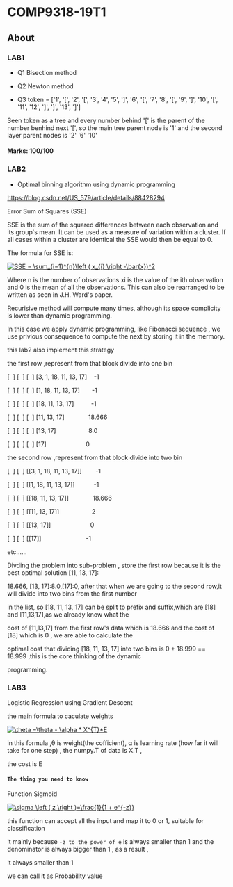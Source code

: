 # COMP9318-19T1
## About

### LAB1

* Q1 Bisection method

* Q2 Newton method

* Q3 token = ['1', '[', '2', '[', '3', '4', '5', ']', '6', '[', '7', '8', '[', '9', ']', '10', '[', '11', '12', ']', ']', '13', ']']

Seen token as a tree and every number behind '[' is the parent of the number benhind next '[', so the main tree parent node is '1' and the second layer parent nodes is '2' '6' '10'
 
#### Marks: 100/100

### LAB2
* Optimal binning algorithm using dynamic programming

https://blog.csdn.net/US_579/article/details/88428294

Error Sum of Squares (SSE)

SSE is the sum of the squared differences between each observation and its group's mean. It can be used as a measure of variation within a cluster. If all cases within a cluster are identical the SSE would then be equal to 0.

The formula for SSE is:

<a href="https://www.codecogs.com/eqnedit.php?latex=SSE&space;=&space;\sum_{i=1}^{n}\left&space;(&space;x_{i}&space;\right&space;-\bar{x})^2" target="_blank"><img src="https://latex.codecogs.com/gif.latex?SSE&space;=&space;\sum_{i=1}^{n}\left&space;(&space;x_{i}&space;\right&space;-\bar{x})^2" title="SSE = \sum_{i=1}^{n}\left ( x_{i} \right -\bar{x})^2" /></a>

Where n is the number of observations xi is the value of the ith observation and 0 is the mean of all the observations. This can also be rearranged to be written as seen in J.H. Ward's paper.

Recurisive method will compute many times, although its space complicity is lower than dynamic programming.

In this case we apply dynamic programming, like Fibonacci sequence , we use privious consequence to compute the next by storing it in the mermory.

this lab2 also implement this strategy 

the first row ,represent from that block divide into one bin

[  ] [  ] [  ] [3, 1, 18, 11, 13, 17]    -1

[  ] [  ] [  ] [1, 18, 11, 13, 17]       -1

[  ] [  ] [  ] [18, 11, 13, 17]          -1

[  ] [  ] [  ] [11, 13, 17]              18.666

[  ] [  ] [  ] [13, 17]                   8.0

[  ] [  ] [  ] [17]                       0

the second row ,represent from that block divide into two bin

[  ] [  ] [[3, 1, 18, 11, 13, 17]]        -1

[  ] [  ] [[1, 18, 11, 13, 17]]           -1

[  ] [  ] [[18, 11, 13, 17]]              18.666

[  ] [  ] [[11, 13, 17]]                   2

[  ] [  ] [[13, 17]]                       0

[  ] [  ] [[17]]                          -1

etc......

Divding the problem into sub-problem , store the first row because it is the best optimal solution [11, 13, 17]:             

18.666, [13, 17]:8.0,[17]:0, after that when we are going to the second row,it will divide into two bins from the first number 

in the list, so [18, 11, 13, 17] can be split to prefix and suffix,which are [18] and [11,13,17],as we already know what the 

cost of [11,13,17] from the first row's data which is 18.666 and the cost of [18] which is 0 , we are able to calculate the 

optimal cost that dividing [18, 11, 13, 17] into two bins is 0 + 18.999 == 18.999 ,this is the core thinking of the dynamic 

programming.


### LAB3

Logistic Regression using Gradient Descent

the main formula to caculate weights

<a href="https://www.codecogs.com/eqnedit.php?latex=\theta&space;=\theta&space;-&space;\alpha&space;*&space;X^{T}*E" target="_blank"><img src="https://latex.codecogs.com/gif.latex?\theta&space;=\theta&space;-&space;\alpha&space;*&space;X^{T}*E" title="\theta =\theta - \alpha * X^{T}*E" /></a>

in this formula ,θ is weight(the cofficient), α is learning rate (how far it will take for one step) , the numpy.T of data is X.T ,

the cost is E

#### `The thing you need to know`

Function Sigmoid

<a href="https://www.codecogs.com/eqntheedit.php?latex=\sigma&space;\left&space;(&space;z&space;\right&space;)=\frac{1}{1&space;&plus;&space;e^{-z}}" target="_blank"><img src="https://latex.codecogs.com/gif.latex?\sigma&space;\left&space;(&space;z&space;\right&space;)=\frac{1}{1&space;&plus;&space;e^{-z}}" title="\sigma \left ( z \right )=\frac{1}{1 + e^{-z}}" /></a>

this function can accept all the input and map it to 0 or 1, suitable for classification 

it mainly because `-z to the power of e` is always smaller than 1  and the denominator is always bigger than 1 , as a result ,

it always smaller than 1

we can call it as Probability value






